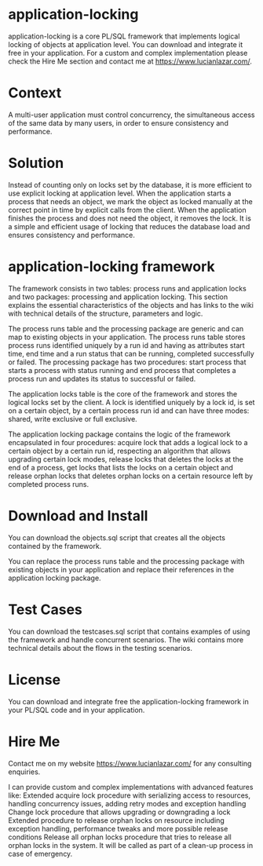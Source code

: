 # application-locking

application-locking is a core PL/SQL framework that implements logical locking of objects at application level. You can download and integrate it free in your application. For a custom and complex implementation please check the Hire Me section and contact me at https://www.lucianlazar.com/.

# Context

A multi-user application must control concurrency, the simultaneous access of the same data by many users, in order to ensure consistency and performance.

# Solution

Instead of counting only on locks set by the database, it is more efficient to use explicit locking at application level. When the application starts a process that needs an object, we mark the object as locked manually at the correct point in time by explicit calls from the client. When the application finishes the process and does not need the object, it removes the lock. It is a simple and efficient usage of locking that reduces the database load and ensures consistency and performance.

# application-locking framework

The framework consists in two tables: process runs and application locks and two packages: processing and application locking. This section explains the essential characteristics of the objects and has links to the wiki with technical details of the structure, parameters and logic.

The process runs table and the processing package are generic and can map to existing objects in your application. The process runs table stores process runs identified uniquely by a run id and having as attributes start time, end time and a run status that can be running, completed successfully or failed. The processing package has two procedures: start process that starts a process with status running and end process that completes a process run and updates its status to successful or failed.

The application locks table is the core of the framework and stores the logical locks set by the client. A lock is identified uniquely by a lock id, is set on a certain object, by a certain process run id and can have three modes: shared, write exclusive or full exclusive. 

The application locking package contains the logic of the framework encapsulated in four procedures: acquire lock that adds a logical lock to a certain object by a certain run id, respecting an algorithm that allows upgrading certain lock modes, release locks that deletes the locks at the end of a process, get locks that lists the locks on a certain object and release orphan locks that deletes orphan locks on a certain resource left by completed process runs.

# Download and Install

You can download the objects.sql script that creates all the objects contained by the framework. 

You can replace the process runs table and the processing package with existing objects in your application and replace their references in the application locking package. 

# Test Cases

You can download the testcases.sql script that contains examples of using the framework and handle concurrent scenarios. The wiki contains more technical details about the flows in the testing scenarios.

# License

You can download and integrate free the application-locking framework in your PL/SQL code and in your application. 

# Hire Me

Contact me on my website https://www.lucianlazar.com/ for any consulting enquiries. 

I can provide custom and complex implementations with advanced features like:
Extended acquire lock procedure with serializing access to resources, handling concurrency issues, adding retry modes and exception handling
Change lock procedure that allows upgrading or downgrading a lock
Extended procedure to release orphan locks on resource including exception handling, performance tweaks and more possible release conditions
Release all orphan locks procedure that tries to release all orphan locks in the system. It will be called as part of a clean-up process in case of emergency.

